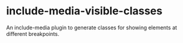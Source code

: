 # include-media-visible-classes
An include-media plugin to generate classes for showing elements at different breakpoints.
